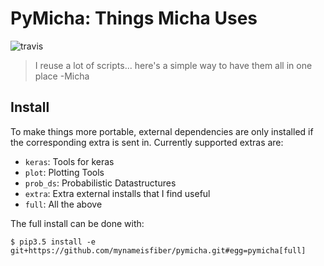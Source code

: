# PyMicha: Things Micha Uses

![travis](https://travis-ci.org/mynameisfiber/pymicha.png?branch=master)

> I reuse a lot of scripts... here's a simple way to have them all in one place
> -Micha

## Install

To make things more portable, external dependencies are only installed if the
corresponding extra is sent in. Currently supported extras are:

- `keras`: Tools for keras
- `plot`: Plotting Tools
- `prob_ds`: Probabilistic Datastructures
- `extra`: Extra external installs that I find useful
- `full`: All the above

The full install can be done with:

```
$ pip3.5 install -e git+https://github.com/mynameisfiber/pymicha.git#egg=pymicha[full]
```
